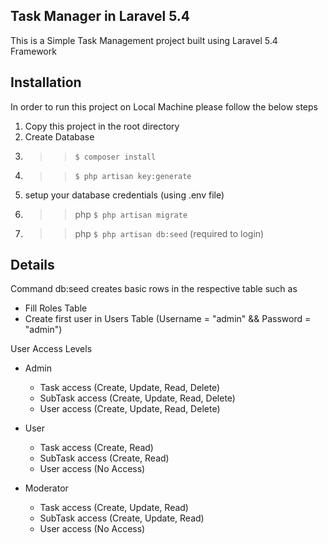 ## Task Manager in Laravel 5.4

This is a Simple Task Management project built using Laravel 5.4 Framework

## Installation

In order to run this project on Local Machine please follow the below steps

1. Copy this project in the root directory
2. Create Database
3. >> `$ composer install`
4. >> `$ php artisan key:generate`
5. setup your database credentials (using .env file)
6. >> php `$ php artisan migrate`
7. >> php `$ php artisan db:seed` (required to login)

## Details

Command db:seed creates basic rows in the respective table such as

- Fill Roles Table
- Create first user in Users Table (Username = "admin" && Password = "admin")

User Access Levels

- Admin
	- Task access (Create, Update, Read, Delete)
	- SubTask access (Create, Update, Read, Delete)
	- User access (Create, Update, Read, Delete)

- User
	- Task access (Create, Read)
	- SubTask access (Create, Read)
	- User access (No Access)

- Moderator
	- Task access (Create, Update, Read)
	- SubTask access (Create, Update, Read)
	- User access (No Access)
